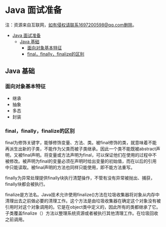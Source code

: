 # Java 面试准备

注：资源来自互联网，如有侵权请联系1697200598@qq.com删除。

<!-- TOC -->

- [Java 面试准备](#java-面试准备)
    - [Java 基础](#java-基础)
        - [面向对象基本特征](#面向对象基本特征)
        - [final，finally，finalize的区别](#finalfinallyfinalize的区别)

<!-- /TOC -->

## Java 基础

### 面向对象基本特征
  * 继承
  * 抽象
  * 多态
  * 封装

### final，finally，finalize的区别
  final为修饰关键字，能够修饰变量、方法、类。被final修饰的类，就意味着不能再派生出新的子类，不能作为父类而被子类继承。因此一个类不能既被abstract声明，又被final声明。将变量或方法声明为final，可以保证他们在使用的过程中不被修改。被声明为final的变量必须在声明时给出变量的初始值，而在以后的引用中只能读取。被final声明的方法也同样只能使用，即不能方法重写。

  finally为异常处理提供finally块执行清楚操作，不管有没有异常被抛出、捕获，finally块都会被执行。
  
  finalize是方法名。Java技术允许使用finalize()方法在垃圾收集器将对象从内存中清理出去之前做必要的清理工作。这个方法是由垃圾收集器在确定这个对象没有被引用时对这个对象调用的。它是在object类中定义的，因此所有的类都继承了它。子类覆盖finalize（）方法以整理系统资源或者被执行其他清理工作。在垃圾回收之前调用。
